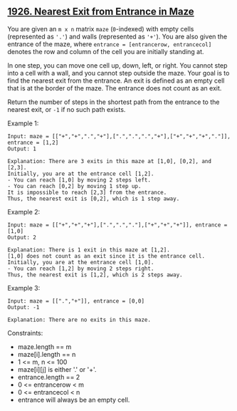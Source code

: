 ## [1926. Nearest Exit from Entrance in Maze](https://leetcode.com/problems/nearest-exit-from-entrance-in-maze/description/)
 
You are given an `m x n` matrix `maze` (`0`-indexed) with empty cells (represented as `'.'`) and walls (represented as `'+'`). You are also given the entrance of the maze, where `entrance = [entrancerow, entrancecol]` denotes the row and column of the cell you are initially standing at.

In one step, you can move one cell up, down, left, or right. You cannot step into a cell with a wall, and you cannot step outside the maze. Your goal is to find the nearest exit from the entrance. An exit is defined as an empty cell that is at the border of the maze. The entrance does not count as an exit.

Return the number of steps in the shortest path from the entrance to the nearest exit, or `-1` if no such path exists.

 

Example 1:

    Input: maze = [["+","+",".","+"],[".",".",".","+"],["+","+","+","."]], entrance = [1,2]
    Output: 1

    Explanation: There are 3 exits in this maze at [1,0], [0,2], and [2,3].
    Initially, you are at the entrance cell [1,2].
    - You can reach [1,0] by moving 2 steps left.
    - You can reach [0,2] by moving 1 step up.
    It is impossible to reach [2,3] from the entrance.
    Thus, the nearest exit is [0,2], which is 1 step away.

Example 2:

    Input: maze = [["+","+","+"],[".",".","."],["+","+","+"]], entrance = [1,0]
    Output: 2

    Explanation: There is 1 exit in this maze at [1,2].
    [1,0] does not count as an exit since it is the entrance cell.
    Initially, you are at the entrance cell [1,0].
    - You can reach [1,2] by moving 2 steps right.
    Thus, the nearest exit is [1,2], which is 2 steps away.

Example 3:

    Input: maze = [[".","+"]], entrance = [0,0]
    Output: -1

    Explanation: There are no exits in this maze.
 

Constraints:

* maze.length == m
* maze[i].length == n
* 1 <= m, n <= 100
* maze[i][j] is either '.' or '+'.
* entrance.length == 2
* 0 <= entrancerow < m
* 0 <= entrancecol < n
* entrance will always be an empty cell.